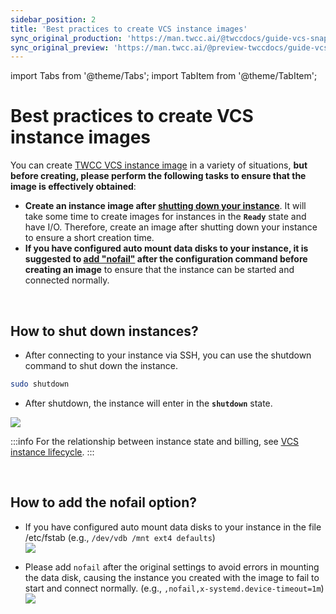 ```yaml
---
sidebar_position: 2
title: 'Best practices to create VCS instance images'
sync_original_production: 'https://man.twcc.ai/@twccdocs/guide-vcs-snapshot-best-practice-en'
sync_original_preview: 'https://man.twcc.ai/@preview-twccdocs/guide-vcs-snapshot-best-practice-en'
---
```


import Tabs from '@theme/Tabs';
import TabItem from '@theme/TabItem';

# Best practices to create VCS instance images

You can create [TWCC VCS instance image](https://man.twcc.ai/@twccdocs/vcs-vds-instance-image-en) in a variety of situations, **but before creating, please perform the following tasks to ensure that the image is effectively obtained**:

- **Create an instance image after [shutting down your instance](#How-to-shut-down-instances?)**. It will take some time to create images for instances in the **`Ready`** state and have I/O. Therefore, create an image after shutting down your instance to ensure a short creation time.
- **If you have configured auto mount data disks to your instance, it is suggested to [add "nofail"](#How-to-add-the-nofail-option?) after the configuration command before creating an image** to ensure that the instance can be started and connected normally.

<br/>


## How to shut down instances?

- After connecting to your instance via SSH, you can use the shutdown command to shut down the instance.

```bash
sudo shutdown
```

- After shutdown, the instance will enter in the **`shutdown`** state.

![](https://cos.twcc.ai/SYS-MANUAL/uploads/upload_d0a1329d89f244dfca9d602ef826b0dd.png)

:::info
For the relationship between instance state and billing, see [<ins>VCS instance lifecycle</ins>](https://www.twcc.ai/doc?page=concept-vcs-lifecycle).
:::

<br/>


## How to add the nofail option?

- If you have configured auto mount data disks to your instance in the file /etc/fstab (e.g., `/dev/vdb /mnt ext4 defaults`)<br/>
![](https://cos.twcc.ai/SYS-MANUAL/uploads/upload_09ddb7ad46cfae66dcb3fa7cb75244c0.png)

- Please add `nofail` after the original settings to avoid errors in mounting the data disk, causing the instance you created with the image to fail to start and connect normally.
(e.g., `,nofail,x-systemd.device-timeout=1m`)<br/>
![](https://cos.twcc.ai/SYS-MANUAL/uploads/upload_d82af67186cc021e21a4f4d59630cc4d.png)